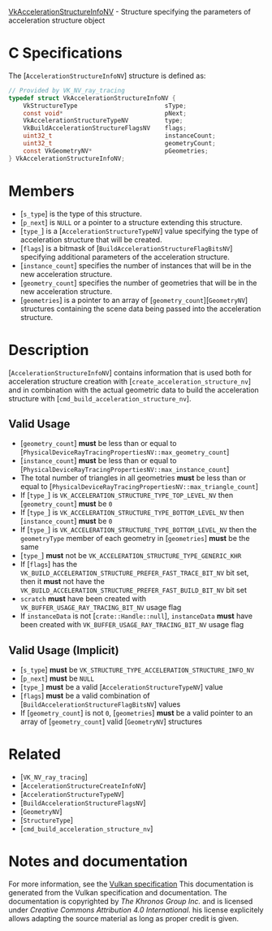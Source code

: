 [VkAccelerationStructureInfoNV](https://www.khronos.org/registry/vulkan/specs/1.3-extensions/man/html/VkAccelerationStructureInfoNV.html) - Structure specifying the parameters of acceleration structure object

# C Specifications
The [`AccelerationStructureInfoNV`] structure is defined as:
```c
// Provided by VK_NV_ray_tracing
typedef struct VkAccelerationStructureInfoNV {
    VkStructureType                        sType;
    const void*                            pNext;
    VkAccelerationStructureTypeNV          type;
    VkBuildAccelerationStructureFlagsNV    flags;
    uint32_t                               instanceCount;
    uint32_t                               geometryCount;
    const VkGeometryNV*                    pGeometries;
} VkAccelerationStructureInfoNV;
```

# Members
- [`s_type`] is the type of this structure.
- [`p_next`] is `NULL` or a pointer to a structure extending this structure.
- [`type_`] is a [`AccelerationStructureTypeNV`] value specifying the type of acceleration structure that will be created.
- [`flags`] is a bitmask of [`BuildAccelerationStructureFlagBitsNV`] specifying additional parameters of the acceleration structure.
- [`instance_count`] specifies the number of instances that will be in the new acceleration structure.
- [`geometry_count`] specifies the number of geometries that will be in the new acceleration structure.
- [`geometries`] is a pointer to an array of [`geometry_count`][`GeometryNV`] structures containing the scene data being passed into the acceleration structure.

# Description
[`AccelerationStructureInfoNV`] contains information that is used both
for acceleration structure creation with
[`create_acceleration_structure_nv`] and in combination with the actual
geometric data to build the acceleration structure with
[`cmd_build_acceleration_structure_nv`].
## Valid Usage
-  [`geometry_count`] **must**  be less than or equal to [`PhysicalDeviceRayTracingPropertiesNV::max_geometry_count`]
-  [`instance_count`] **must**  be less than or equal to [`PhysicalDeviceRayTracingPropertiesNV::max_instance_count`]
-    The total number of triangles in all geometries  **must**  be less than or equal to [`PhysicalDeviceRayTracingPropertiesNV::max_triangle_count`]
-    If [`type_`] is `VK_ACCELERATION_STRUCTURE_TYPE_TOP_LEVEL_NV` then [`geometry_count`] **must**  be `0`
-    If [`type_`] is `VK_ACCELERATION_STRUCTURE_TYPE_BOTTOM_LEVEL_NV` then [`instance_count`] **must**  be `0`
-    If [`type_`] is `VK_ACCELERATION_STRUCTURE_TYPE_BOTTOM_LEVEL_NV` then the `geometryType` member of each geometry in [`geometries`] **must**  be the same
-  [`type_`] **must**  not be `VK_ACCELERATION_STRUCTURE_TYPE_GENERIC_KHR`
-    If [`flags`] has the `VK_BUILD_ACCELERATION_STRUCTURE_PREFER_FAST_TRACE_BIT_NV` bit set, then it  **must**  not have the `VK_BUILD_ACCELERATION_STRUCTURE_PREFER_FAST_BUILD_BIT_NV` bit set
-  `scratch` **must**  have been created with `VK_BUFFER_USAGE_RAY_TRACING_BIT_NV` usage flag
-    If `instanceData` is not [`crate::Handle::null`], `instanceData` **must**  have been created with `VK_BUFFER_USAGE_RAY_TRACING_BIT_NV` usage flag

## Valid Usage (Implicit)
-  [`s_type`] **must**  be `VK_STRUCTURE_TYPE_ACCELERATION_STRUCTURE_INFO_NV`
-  [`p_next`] **must**  be `NULL`
-  [`type_`] **must**  be a valid [`AccelerationStructureTypeNV`] value
-  [`flags`] **must**  be a valid combination of [`BuildAccelerationStructureFlagBitsNV`] values
-    If [`geometry_count`] is not `0`, [`geometries`] **must**  be a valid pointer to an array of [`geometry_count`] valid [`GeometryNV`] structures

# Related
- [`VK_NV_ray_tracing`]
- [`AccelerationStructureCreateInfoNV`]
- [`AccelerationStructureTypeNV`]
- [`BuildAccelerationStructureFlagsNV`]
- [`GeometryNV`]
- [`StructureType`]
- [`cmd_build_acceleration_structure_nv`]

# Notes and documentation
For more information, see the [Vulkan specification](https://www.khronos.org/registry/vulkan/specs/1.3-extensions/html/vkspec.html)
This documentation is generated from the Vulkan specification and documentation.
The documentation is copyrighted by *The Khronos Group Inc.* and is licensed under *Creative Commons Attribution 4.0 International*.
his license explicitely allows adapting the source material as long as proper credit is given.
        